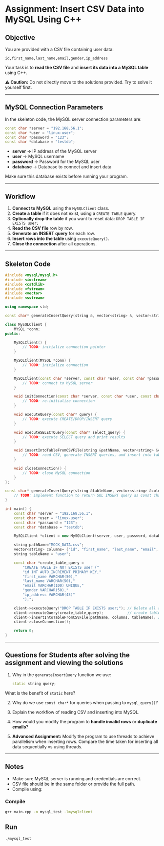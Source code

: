 # Assignment: Insert CSV Data into MySQL Using C++

## Objective

You are provided with a CSV file containing user data:

```
id,first_name,last_name,email,gender,ip_address
```

Your task is to **read the CSV file** and **insert its data into a MySQL table** using C++.


**⚠️ Caution:** Do not directly move to the solutions provided. Try to solve it yourself first.


---

## MySQL Connection Parameters

In the skeleton code, the MySQL server connection parameters are:

```cpp
const char *server = "192.168.56.1";
const char *user = "linux-user";
const char *password = "123";
const char *database = "testdb";
```

* **server** → IP address of the MySQL server
* **user** → MySQL username
* **password** → Password for the MySQL user
* **database** → Database to connect and insert data

Make sure this database exists before running your program.

---

## Workflow

1. **Connect to MySQL** using the `MySQLClient` class.
2. **Create a table** if it does not exist, using a `CREATE TABLE` query.
3. **Optionally drop the table** if you want to reset data: `DROP TABLE IF EXISTS user;`
4. **Read the CSV file** row by row.
5. **Generate an INSERT query** for each row.
6. **Insert rows into the table** using `executeQuery()`.
7. **Close the connection** after all operations.

---

## Skeleton Code

```cpp
#include <mysql/mysql.h>
#include <iostream>
#include <cstdlib>
#include <fstream>
#include <vector>
#include <sstream>

using namespace std;

const char* generateInsertQuery(string &, vector<string> &, vector<string> &);

class MySQLClient {
    MYSQL *conn;
public:

    MySQLClient() {
        // TODO: initialize connection pointer
    }

    MySQLClient(MYSQL *conn) {
        // TODO: initialize connection
    }

    MySQLClient(const char *server, const char *user, const char *password, const char *database) {
        // TODO: connect to MySQL server
    }

    void initConnection(const char *server, const char *user, const char *password, const char *database) {
        // TODO: re-initialize connection
    }

    void executeQuery(const char* query) {
        // TODO: execute CREATE/DROP/INSERT query
    }

    void executeSELECTQuery(const char* select_query) {
        // TODO: execute SELECT query and print results
    }

    void insertIntoTableFromCSVFile(string &pathName, vector<string> &columns, string &tableName) {
        // TODO: read CSV, generate INSERT queries, and insert into table
    }

    void closeConnection() {
        // TODO: close MySQL connection
    }
};

const char* generateInsertQuery(string &tableName, vector<string> &columns, vector<string> &tokens) {
    // TODO: implement function to return SQL INSERT query as const char*
}

int main() {
    const char *server = "192.168.56.1";
    const char *user = "linux-user";
    const char *password = "123";
    const char *database = "testdb";

    MySQLClient *client = new MySQLClient(server, user, password, database);

    string pathName="MOCK_DATA.csv";
    vector<string> columns= {"id", "first_name", "last_name", "email", "gender", "ip_address"};
    string tableName = "user";

    const char *create_table_query = 
        "CREATE TABLE IF NOT EXISTS user ("
        "id INT AUTO_INCREMENT PRIMARY KEY,"
        "first_name VARCHAR(50),"
        "last_name VARCHAR(50),"
        "email VARCHAR(100) UNIQUE,"
        "gender VARCHAR(50),"
        "ip_address VARCHAR(45)"
        ");";

    client->executeQuery("DROP TABLE IF EXISTS user;"); // Delete all row data
    client->executeQuery(create_table_query);           // create table
    client->insertIntoTableFromCSVFile(pathName, columns, tableName); // insert CSV data
    client->closeConnection();

    return 0;
}
```

---

## Questions for Students after solving the assignment and viewing the solutions

1. Why in the `generateInsertQuery` function we use:

    ```cpp
    static string query;
    ```

What is the benefit of `static` here?

2. Why do we use `const char*` for queries when passing to `mysql_query()`?

3. Explain the workflow of reading CSV and inserting into MySQL.

4. How would you modify the program to **handle invalid rows** or **duplicate emails**?

5. **Advanced Assignment:** Modify the program to use threads to achieve parallelism when inserting rows. Compare the time taken for inserting all data sequentially vs using threads.

---

## Notes

* Make sure MySQL server is running and credentials are correct.
* CSV file should be in the same folder or provide the full path.
* Compile using:

### Compile
```bash
g++ main.cpp -o mysql_test -lmysqlclient
```

## Run
```bash
./mysql_test
```









